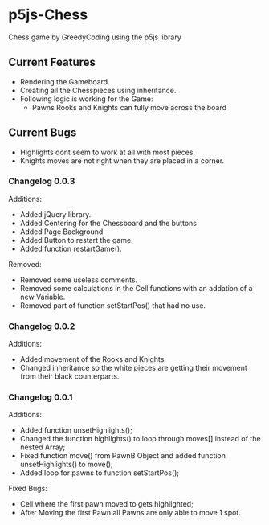 # p5js-Chess

Chess game by GreedyCoding using the p5js library


## Current Features
 - Rendering the Gameboard.
 - Creating all the Chesspieces using inheritance.
 - Following logic is working for the Game:
    - Pawns Rooks and Knights can fully move across the board


## Current Bugs
  - Highlights dont seem to work at all with most pieces.
  - Knights moves are not right when they are placed in a corner.

### Changelog 0.0.3
  Additions:
  - Added jQuery library.
  - Added Centering for the Chessboard and the buttons
  - Added Page Background
  - Added Button to restart the game.
  - Added function restartGame().

  Removed:
  - Removed some useless comments.
  - Removed some calculations in the Cell functions with an addation of a new Variable.
  - Removed part of function setStartPos() that had no use.

### Changelog 0.0.2
  Additions:
  - Added movement of the Rooks and Knights.
  - Changed inheritance so the white pieces are getting their movement from their black counterparts.



### Changelog 0.0.1
  Additions:
  - Added function unsetHighlights();
  - Changed the function highlights() to loop through moves[] instead of the nested Array;
  - Fixed function move() from PawnB Object and added function unsetHighlights() to move();
  - Added loop for pawns to function setStartPos();

  Fixed Bugs:
  - Cell where the first pawn moved to gets highlighted;
  - After Moving the first Pawn all Pawns are only able to move 1 spot.
